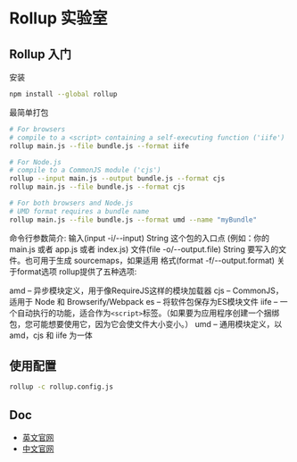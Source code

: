 # Rollup 实验室

## Rollup 入门

安装

```bash
npm install --global rollup
```

最简单打包

```bash
# For browsers
# compile to a <script> containing a self-executing function ('iife')
rollup main.js --file bundle.js --format iife

# For Node.js
# compile to a CommonJS module ('cjs')
rollup --input main.js --output bundle.js --format cjs
rollup main.js --file bundle.js --format cjs

# For both browsers and Node.js
# UMD format requires a bundle name
rollup main.js --file bundle.js --format umd --name "myBundle"
```

命令行参数简介:
输入(input -i/--input)
String 这个包的入口点 (例如：你的 main.js 或者 app.js 或者 index.js)
文件(file -o/--output.file)
String 要写入的文件。也可用于生成 sourcemaps，如果适用
格式(format -f/--output.format)
关于format选项
rollup提供了五种选项:

amd – 异步模块定义，用于像RequireJS这样的模块加载器
cjs – CommonJS，适用于 Node 和 Browserify/Webpack
es – 将软件包保存为ES模块文件
iife – 一个自动执行的功能，适合作为`<script>`标签。（如果要为应用程序创建一个捆绑包，您可能想要使用它，因为它会使文件大小变小。）
umd – 通用模块定义，以amd，cjs 和 iife 为一体

## 使用配置

``` bash
rollup -c rollup.config.js
```

## Doc

* [英文官网](https://rollupjs.org/guide/en/)
* [中文官网](https://www.rollupjs.com/)